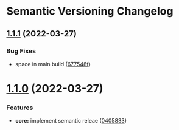 # Semantic Versioning Changelog

## [1.1.1](https://github.com/bullyrooks/cloud_application/compare/v1.1.0...v1.1.1) (2022-03-27)


### Bug Fixes

* space in main build ([677548f](https://github.com/bullyrooks/cloud_application/commit/677548f419fd2323593126c77af204578236cc56))

# [1.1.0](https://github.com/bullyrooks/cloud_application/compare/v1.0.94...v1.1.0) (2022-03-27)


### Features

* **core:** implement semantic releae ([0405833](https://github.com/bullyrooks/cloud_application/commit/04058333b682575ee074de8ec761d67fd8283fe2))
